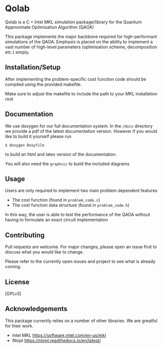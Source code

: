 # Qolab

Qolab is a C + Intel MKL simulation package/library for the Quantum Approximate Optimisation Algorithm (QAOA)

This package implements the major backbone required for high-performant simulations of the QAOA.
Emphasis is placed on the ability to implement a vast number of high-level parameters (optimisation scheme, 
decomposition etc.)
simply.

## Installation/Setup

After implementing the problem-specific cost function code should be compiled using the provided makefile.

Make sure to adjust the makefile to include the path to your MKL installation root

## Documentation
We use doxygen for our full documentation system. In the `/docs` directory we provide a pdf of the latest documentation 
version. However if you would like to build it yourself please run
```
$ doxygen Doxyfile
```
to build an html and latex version of the documentation.

You will also need the `graphviz` to build the included diagrams

## Usage

Users are only required to implement two main problem dependent features
* The cost function (found in `problem_code.c`)
* The cost function data structure (found in `problem_code.h`)

In this way, the user is able to test the performance of the QAOA without having to formulate an exact circuit 
implementation

## Contributing
Pull requests are welcome. For major changes, please open an issue first to discuss what you would like to change.

Please refer to the currently open issues and project to see what is already coming.

## License
[GPLv3] 

## Acknowledgements

This package currently relies on a number of other libraries. We are greatful for their work.
* Intel MKL https://software.intel.com/en-us/mkl
* Nlopt https://nlopt.readthedocs.io/en/latest/